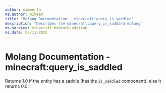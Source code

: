 ```yaml
---
author: mammerla
ms.author: mikeam
title: "Molang Documentation - minecraft:query_is_saddled"
description: "Describes the minecraft:query_is_saddled molang"
ms.service: minecraft-bedrock-edition
ms.date: 02/11/2025 
---
```


# Molang Documentation - minecraft:query_is_saddled

Returns 1.0 if the entity has a saddle (has the `is_saddled` component), else it returns 0.0.

